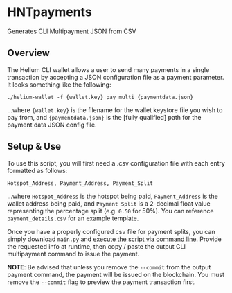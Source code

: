 # HNTpayments
Generates CLI Multipayment JSON from CSV

## Overview

The Helium CLI wallet allows a user to send many payments in a single transaction by accepting
a JSON configuration file as a payment parameter. It looks something like the following:

`./helium-wallet -f {wallet.key} pay multi {paymentdata.json}`

...where `{wallet.key}` is the filename for the wallet keystore file you wish to pay from, and 
`{paymentdata.json}` is the [fully qualified] path for the payment data JSON config file.

## Setup & Use

To use this script, you will first need a .csv configuration file with each entry formatted as follows:

`Hotspot_Address, Payment_Address, Payment_Split`

...where `Hotspot_Address` is the hotspot being paid, `Payment_Address` is the wallet address
being paid, and `Payment Split` is a 2-decimal float value representing the percentage split (e.g. `0.50` for 50%).
You can reference `payment_details.csv` for an example template.

Once you have a properly configured csv file for payment splits, you can simply download `main.py` and 
[execute the script via command line](https://realpython.com/run-python-scripts/#how-to-run-python-scripts-using-the-command-line).
Provide the requested info at runtime, then copy / paste the output CLI multipayment command to issue the payment.

**NOTE**: Be advised that unless you remove the `--commit` from the output payment command, the payment will be issued on the blockchain.
You must remove the `--commit` flag to preview the payment transaction first.